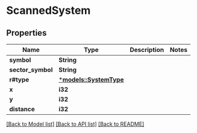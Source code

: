 # ScannedSystem

## Properties
Name | Type | Description | Notes
------------ | ------------- | ------------- | -------------
**symbol** | **String** |  | 
**sector_symbol** | **String** |  | 
**r#type** | [***models::SystemType**](SystemType.md) |  | 
**x** | **i32** |  | 
**y** | **i32** |  | 
**distance** | **i32** |  | 

[[Back to Model list]](../README.md#documentation-for-models) [[Back to API list]](../README.md#documentation-for-api-endpoints) [[Back to README]](../README.md)


